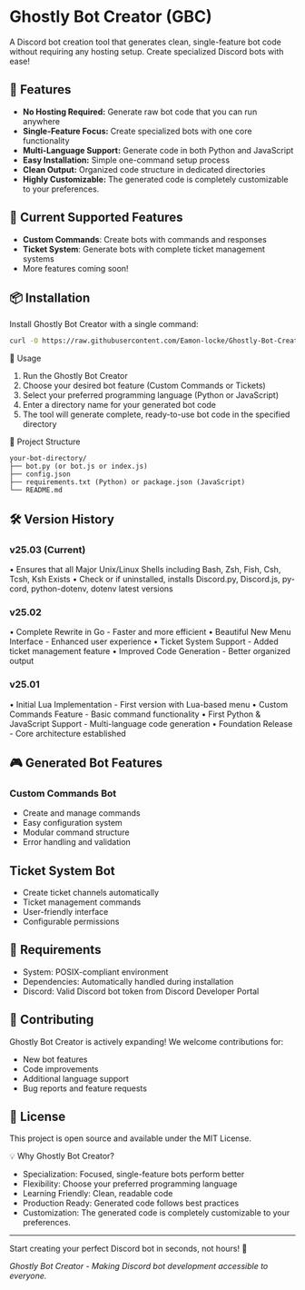 # Ghostly Bot Creator (GBC)

A Discord bot creation tool that generates clean, single-feature bot code without requiring any hosting setup. Create specialized Discord bots with ease!

## 🌟 Features

- **No Hosting Required:** Generate raw bot code that you can run anywhere
- **Single-Feature Focus:** Create specialized bots with one core functionality
- **Multi-Language Support:** Generate code in both Python and JavaScript
- **Easy Installation:** Simple one-command setup process
- **Clean Output:** Organized code structure in dedicated directories
- **Highly Customizable:** The generated code is completely customizable to your preferences.
  
## 🚀 Current Supported Features

- **Custom Commands**: Create bots with commands and responses
- **Ticket System**: Generate bots with complete ticket management systems
- More features coming soon!

## 📦 Installation

Install Ghostly Bot Creator with a single command:

```bash
curl -O https://raw.githubusercontent.com/Eamon-locke/Ghostly-Bot-Creator/refs/heads/main/install.sh && bash install.sh
```

🎯 Usage

1. Run the Ghostly Bot Creator
2. Choose your desired bot feature (Custom Commands or Tickets)
3. Select your preferred programming language (Python or JavaScript)
4. Enter a directory name for your generated bot code
5. The tool will generate complete, ready-to-use bot code in the specified directory

📁 Project Structure

```
your-bot-directory/
├── bot.py (or bot.js or index.js)
├── config.json
├── requirements.txt (Python) or package.json (JavaScript)
└── README.md
```

## 🛠️ Version History

### v25.03 (Current)


• Ensures that all Major Unix/Linux Shells including Bash, Zsh, Fish, Csh, Tcsh, Ksh Exists 
• Check or if uninstalled, installs Discord.py, Discord.js, py-cord, python-dotenv, dotenv latest versions

### v25.02

• Complete Rewrite in Go - Faster and more efficient
• Beautiful New Menu Interface - Enhanced user experience
• Ticket System Support - Added ticket management feature
• Improved Code Generation - Better organized output

### v25.01

• Initial Lua Implementation - First version with Lua-based menu
• Custom Commands Feature - Basic command functionality
• First Python & JavaScript Support - Multi-language code generation
• Foundation Release - Core architecture established

## 🎮 Generated Bot Features

### Custom Commands Bot

- Create and manage commands
- Easy configuration system
- Modular command structure
- Error handling and validation

## Ticket System Bot

- Create ticket channels automatically
- Ticket management commands
- User-friendly interface
- Configurable permissions

## 🔧 Requirements

- System: POSIX-compliant environment
- Dependencies: Automatically handled during installation
- Discord: Valid Discord bot token from Discord Developer Portal

## 🤝 Contributing

Ghostly Bot Creator is actively expanding! We welcome contributions for:

- New bot features
- Code improvements
- Additional language support
- Bug reports and feature requests

## 📝 License

This project is open source and available under the MIT License.

💡 Why Ghostly Bot Creator?

- Specialization: Focused, single-feature bots perform better
- Flexibility: Choose your preferred programming language
- Learning Friendly: Clean, readable code 
- Production Ready: Generated code follows best practices
- Customization: The generated code is completely customizable to your preferences.

---

Start creating your perfect Discord bot in seconds, not hours! 🎉

*Ghostly Bot Creator - Making Discord bot development accessible to everyone.*
